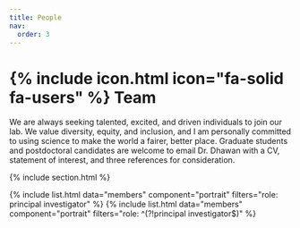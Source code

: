 ```yaml
---
title: People
nav:
  order: 3
---
```


# {% include icon.html icon="fa-solid fa-users" %} Team

We are always seeking talented, excited, and driven individuals to join our lab. We value diversity, equity, and inclusion, and I am personally committed to using science to make the world a fairer, better place. Graduate students and postdoctoral candidates are welcome to email Dr. Dhawan with a CV, statement of interest, and three references for consideration.

{% include section.html %}

{% include list.html data="members" component="portrait" filters="role: principal investigator" %} {% include list.html data="members" component="portrait" filters="role: ^(?!principal investigator$)" %}
